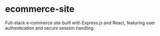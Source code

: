 # ecommerce-site
Full-stack e-commerce site built with Express.js and React, featuring user authentication and secure session handling.

